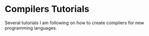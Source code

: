 # Compilers Tutorials

Several tutorials I am following on how to create compilers for new programming languages.

